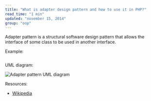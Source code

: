 ```yaml
---
title: "What is adapter design pattern and how to use it in PHP?"
read_time: "1 min"
updated: "november 15, 2014"
group: "oop"
---
```


Adapter pattern is a structural software design pattern that allows the interface of some class to be used in another interface.

Example:

```php

```

UML diagram:

![Adapter pattern UML diagram](../../../images/design-patterns/adapter.png "Adapter pattern UML diagram")

Resources:

* [Wikipedia](http://en.wikipedia.org/wiki/Adapter_pattern)
